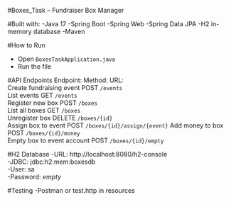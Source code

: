 #Boxes_Task – Fundraiser Box Manager

#Built with: 
-Java 17
-Spring Boot
-Spring Web
-Spring Data JPA
-H2 in-memory database
-Maven

#How to Run
- Open `BoxesTaskApplication.java`
- Run the file

#API Endpoints
Endpoint:                  	Method:	URL:                          
Create fundraising event   	POST   	`/events`                    
List events                	GET    	`/events`                    
Register new box           	POST   	`/boxes`                     
List all boxes             	GET    	`/boxes`                     
Unregister box             	DELETE 	`/boxes/{id}`                
Assign box to event        	POST   	`/boxes/{id}/assign/{event}` 
Add money to box           	POST   	`/boxes/{id}/money`          
Empty box to event account 	POST   	`/boxes/{id}/empty`          

#H2 Database
-URL: http://localhost:8080/h2-console  
-JDBC: jdbc:h2:mem:boxesdb  
-User: sa  
-Password: *empty*

#Testing
-Postman or test.http in resources
